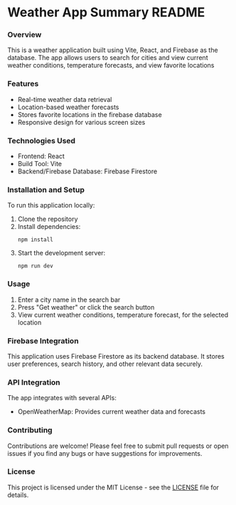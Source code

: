 # Weather App Summary README

### Overview

This is a weather application built using Vite, React, and Firebase as the database. The app allows users to search for cities and view current weather conditions, temperature forecasts, and view favorite locations

### Features

- Real-time weather data retrieval
- Location-based weather forecasts
- Stores favorite locations in the firebase database
- Responsive design for various screen sizes

### Technologies Used

- Frontend: React
- Build Tool: Vite
- Backend/Firebase Database: Firebase Firestore

### Installation and Setup

To run this application locally:

1. Clone the repository
2. Install dependencies:
   ```
   npm install
   ```
3. Start the development server:
   ```
   npm run dev
   ```

### Usage

1. Enter a city name in the search bar
2. Press "Get weather" or click the search button
3. View current weather conditions, temperature forecast, for the selected location

### Firebase Integration

This application uses Firebase Firestore as its backend database. It stores user preferences, search history, and other relevant data securely.


### API Integration

The app integrates with several APIs:

- OpenWeatherMap: Provides current weather data and forecasts

### Contributing

Contributions are welcome! Please feel free to submit pull requests or open issues if you find any bugs or have suggestions for improvements.

### License

This project is licensed under the MIT License - see the [LICENSE](LICENSE) file for details.

